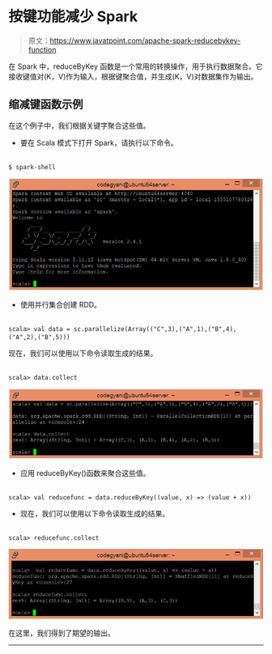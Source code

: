 # 按键功能减少 Spark

> 原文：<https://www.javatpoint.com/apache-spark-reducebykey-function>

在 Spark 中，reduceByKey 函数是一个常用的转换操作，用于执行数据聚合。它接收键值对(K，V)作为输入，根据键聚合值，并生成(K，V)对数据集作为输出。

## 缩减键函数示例

在这个例子中，我们根据关键字聚合这些值。

*   要在 Scala 模式下打开 Spark，请执行以下命令。

```

$ spark-shell

```

![Spark reduceByKey Function](img/20609fdcf1092469c11b39ad2a1b1ebf.png)

*   使用并行集合创建 RDD。

```

scala> val data = sc.parallelize(Array(("C",3),("A",1),("B",4),("A",2),("B",5)))

```

现在，我们可以使用以下命令读取生成的结果。

```

scala> data.collect

```

![Spark reduceByKey Function](img/d7cfd88f0c21f8fa9725d99b70d30d49.png)

*   应用 reduceByKey()函数来聚合这些值。

```

scala> val reducefunc = data.reduceByKey((value, x) => (value + x))

```

*   现在，我们可以使用以下命令读取生成的结果。

```

scala> reducefunc.collect

```

![Spark reduceByKey Function](img/5abaf728bb74916c73ca33995cad44aa.png)

在这里，我们得到了期望的输出。

* * *